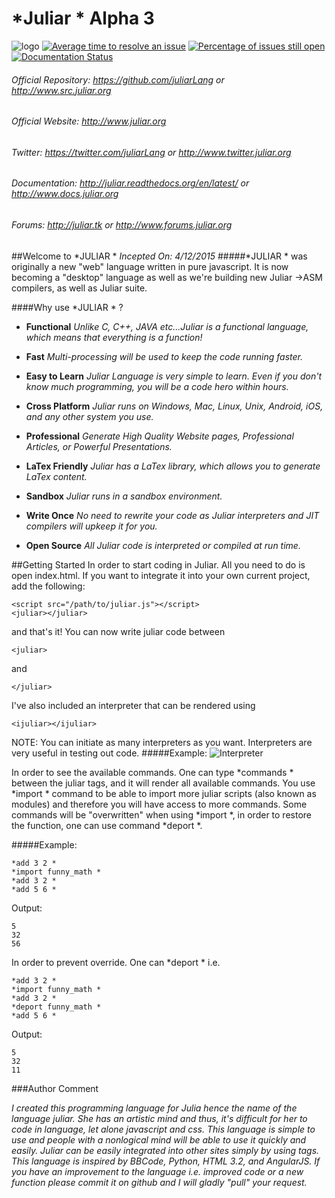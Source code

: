 # *Juliar * Alpha 3
![logo](https://cloud.githubusercontent.com/assets/11934545/9560198/1641db26-4dd6-11e5-8b7d-8aaf54ca2ea1.png)
[![Average time to resolve an issue](http://isitmaintained.com/badge/resolution/juliarLang/juliar.svg)](http://isitmaintained.com/project/juliarLang/juliar "Average time to resolve an issue")
[![Percentage of issues still open](http://isitmaintained.com/badge/open/juliarLang/juliar.svg)](http://isitmaintained.com/project/juliarLang/juliar "Percentage of issues still open")
[![Documentation Status](https://readthedocs.org/projects/juliar/badge/?version=latest)](http://juliar.readthedocs.org/en/latest/?badge=latest)


###### Official Repository: https://github.com/juliarLang or http://www.src.juliar.org
###### Official Website: http://www.juliar.org
###### Twitter: https://twitter.com/juliarLang or http://www.twitter.juliar.org
###### Documentation: http://juliar.readthedocs.org/en/latest/ or http://www.docs.juliar.org
###### Forums: http://juliar.tk or http://www.forums.juliar.org

##Welcome to *JULIAR *
_Incepted On: 4/12/2015_
#####*JULIAR * was originally a new "web" language written in pure javascript. It is now becoming a "desktop" language as well as we're building new Juliar ->ASM compilers, as well as Juliar suite.

####Why use *JULIAR * ?

- __Functional__ _Unlike C, C++, JAVA etc...Juliar is a functional language, which means that everything is a function!_

- __Fast__ _Multi-processing will be used to keep the code running faster._

- __Easy to Learn__ _Juliar Language is very simple to learn. Even if you don't know much programming, you will be a code hero within hours._

- __Cross Platform__ _Juliar runs on Windows, Mac, Linux, Unix, Android, iOS, and any other system you use._

- __Professional__ _Generate High Quality Website pages, Professional Articles, or Powerful Presentations._

- __LaTex Friendly__ _Juliar has a LaTex library, which allows you to generate LaTex content._

- __Sandbox__ _Juliar runs in a sandbox environment._

- __Write Once__ _No need to rewrite your code as Juliar interpreters and JIT compilers will upkeep it for you._

- __Open Source__ _All Juliar code is interpreted or compiled at run time._

##Getting Started
In order to start coding in Juliar. All you need to do is open index.html.
If you want to integrate it into your own current project, add the following:

	<script src="/path/to/juliar.js"></script>
	<juliar></juliar>

and that's it! You can now write juliar code between 

	<juliar>
	
and

    </juliar>

I've also included an interpreter that can be rendered using 

	<ijuliar></ijuliar>
	
NOTE: You can initiate as many interpreters as you want.
Interpreters are very useful in testing out code.
#####Example:
![Interpreter](http://i1382.photobucket.com/albums/ah274/andreifundrei/simple_zpsvejpkyu2.png)

In order to see the available commands. One can type *commands *  between the juliar tags, and it will render all available commands.
You use *import * command to be able to import more juliar scripts (also known as modules) and therefore you will have access to more commands. Some commands will be "overwritten" when using *import *, in order to restore the function, one can use command *deport *. 

#####Example:

	*add 3 2 *
	*import funny_math *
	*add 3 2 *
	*add 5 6 *
	
Output:

	5
	32 
	56

In order to prevent override. One can *deport * i.e.

	*add 3 2 *
	*import funny_math *
	*add 3 2 *
	*deport funny_math *
	*add 5 6 *
	
Output:

	5
	32 
	11

###Author Comment

_I created this programming language for Julia hence the name of the language juliar.
She has an artistic mind and thus, it's difficult for her to code in language, let alone javascript and css.
This language is simple to use and people with a nonlogical mind will be able to use it quickly and easily.
Juliar can be easily  integrated into other sites simply by using <juliar></juliar> tags.
This language is inspired by BBCode, Python, HTML 3.2, and AngularJS.
If you have an improvement to the language i.e. improved code or a new function please commit it on github 
and I will gladly "pull" your request._